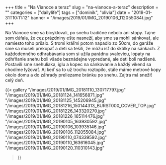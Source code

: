 +++
title = "Na Vianoce a teraz"
slug = "na-vianoce-a-teraz"
description = ""
categories = ["dailylife"]
tags = ["dominik", "olivia"]
date = "2019-01-31T10:11:12"
banner = "/images/2019/01/IMG_20190106_112055084t.jpg"
+++

Na Vianoce sme sa bicyklovali, po snehu tradične nebolo ani stopy. Tajne som dúfala, že cez prázdniny ešte nasneží, aby sme sa mohli sánkovať, ale namiesto toho pršalo. S tromi kráľmi potom napadlo zo 50cm, do garáže sme sa museli prekopať a deti sa tešili, že môžu ísť do škôlky na sánkach. Z každodenného odhrabávania som si užila parádnu svalovicu, lopaty na odhŕňanie snehu boli všade beznádejne vypredané, ale deti boli nadšené. Postavili sme snehuliaka, iglu a kopec na sánkovanie a každý víkend sa chodíme lyžovať. Aj keď sa to už trochu roztopilo, stále máme metrové kopy okolo domu a do záhrady preliezame bránku po snehu. Zajtra má snežiť celý deň.


{{< gallery
  "/images/2019/01/IMG_20181110_130717797.jpg"
  "/images/2019/01/IMG_20181124_141656871.jpg"
  "/images/2019/01/IMG_20181125_145206945.jpg"
  "/images/2019/01/IMG_20181216_150144313_BURST000_COVER_TOP.jpg"
  "/images/2019/01/IMG_20181226_143320270.jpg"
  "/images/2019/01/IMG_20181226_165114476.jpg"
  "/images/2019/01/IMG_20190105_163930592.jpg"
  "/images/2019/01/IMG_20190106_103935146.jpg"
  "/images/2019/01/IMG_20190106_112055084.jpg"
  "/images/2019/01/IMG_20190110_074339592.jpg"
  "/images/2019/01/IMG_20190110_163616045.jpg"
  "/images/2019/01/IMG_20190120_110310143.jpg"
>}}

